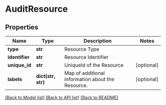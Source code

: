 # AuditResource

## Properties
Name | Type | Description | Notes
------------ | ------------- | ------------- | -------------
**type** | **str** | Resource Type | 
**identifier** | **str** | Resource Identifier | 
**unique_id** | **str** | UniqueId of the Resource | [optional] 
**labels** | **dict(str, str)** | Map of additional information about the Resource. | [optional] 

[[Back to Model list]](../README.md#documentation-for-models) [[Back to API list]](../README.md#documentation-for-api-endpoints) [[Back to README]](../README.md)

